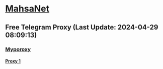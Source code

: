 
# [MahsaNet](https://t.me/mahsa_net)
## Free Telegram Proxy (Last Update: 2024-04-29 08:09:13)
### [Myporoxy](https://t.me/Myporoxy)
#### [Proxy 1](tg://proxy?server=cloudflare.com.nokia.com.co.uk.do_yo.want_to.clash_with.this.www.microsoft.com.there_is_no.place_like.localhost.www.bing.com.count_with_me.cyou.net.digikala.com.msn.com.bsi.ir.enamad.ir.now_sudo.again_to_fight.everyone.i_am.the_internet.qqba-n1gg.us&port=1881&secret=FpABAiIBhwH8AwOG42xL3Q==)

    
